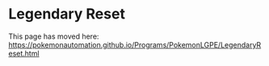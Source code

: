 # Legendary Reset

This page has moved here: https://pokemonautomation.github.io/Programs/PokemonLGPE/LegendaryReset.html

